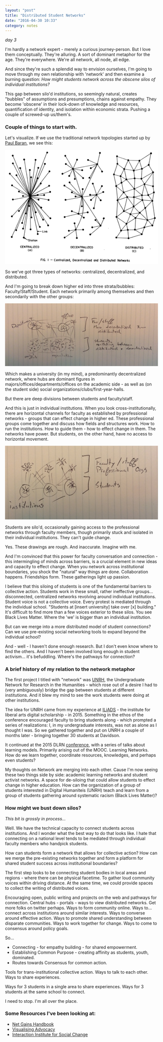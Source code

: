 ```yaml
---
layout: "post"
title: "Distributed Student Networks"
date: "2016-04-30 10:33"
category: notes
---
```

_day 3_

I'm hardly a network expert - merely a curious journey-person. But I love them conceptually. They're alluring. A sort of dominant metaphor for the age. They're everywhere. We're all network, all node, all edge.

And since they're such a splendid way to envision ourselves, I'm going to move through my own relationship with 'network' and then examine a burning question: _How might students network across the obscene silos of individual institutions?_

This gap between silo'd institutions, so seemingly natural, creates "bubbles" of assumptions and presumptions, chains against empathy. They become 'obscene' in their lock-down of knowledge and resources, quantification of identity, and isolation within economic strata. Pushing a couple of screwed-up us/them's.

### Couple of things to start with.

Let's visualize. If we use the traditional network topologies started up by [Paul Baran](https://www.rand.org/about/history/baran.html), we see this:

![Networks](/assets/images/networks1.png)

So we've got three types of networks: centralized, decentralized, and distributed.

And I'm going to break down higher ed into three strata/bubbles: Faculty/Staff/Student. Each network primarily among themselves and then secondarily with the other groups:

![student/fac/networks](/assets/images/student-faculty-networks.jpg)

Which makes a university (in my mind), a predominantly decentralized network, where hubs are dominant figures in majors/offices/departments/offices on the academic side - as well as (on the student side) social organizations/clubs/first-year-halls.

But there are deep divisions between students and faculty/staff.

And this is just in individual institutions. When you look cross-institutionally, there are horizontal channels for faculty as established by professional networks - groups that can effect change in higher ed. These professional groups come together and discuss how fields and structures work. How to run the institutions. How to guide them - how to effect change in them. The networks have power. But students, on the other hand, have no access to horizontal movement.

![](/assets/images/students-professional-networks.jpg)

Students are silo'd, occasionally gaining access to the professional networks through faculty members, though primarily stuck and isolated in their individual institutions. They can't guide change.

Yes. These drawings are rough. And inaccurate. Imagine with me.

And I'm convinced that this power for faculty conversation and connection - this intermingling of minds across barriers, is a crucial element in new ideas and capacity to effect change. When you network across institutional boundaries, you shock the "natural" way things are done. Collaboration happens. Friendships form. These gatherings light up passion.

I believe that this siloing of students is one of the fundamental barriers to collective action. Students work in these small, rather ineffective groups... disconnected, centralized networks revolving around individual institutions. Student voice is not a collective voice. Every protest is mediated through the individual school. "Students at [insert university] take over [x] building." It's difficult to find more than a few voices exterior to these silos. You see Black Lives Matter.  Where the 'we' is bigger than an individual institution.

But can we merge into a more distributed model of student connections? Can we use pre-existing social networking tools to expand beyond the individual school?

And - well - I haven't done enough research. But I don't even know where to find the others. And I haven't been involved long enough in student activism... it's befuddling. Where's the pathways for connection?

### A brief history of my relation to the network metaphor

The first project I titled with "network" was [UNRH](http://unrh.org/), the Undergraduate Network for Research in the Humanities - which rose out of a desire I had to (very ambiguously) bridge the gap between students at different institutions. And it blew my mind to see the work students were doing at other institutions.

The idea for UNRH came from my experience at [ILiADS](http://iliads.org/) - the institute for liberal arts digital scholarship - in 2015. Something in the ethos of the conference encouraged faculty to bring students along - which prompted a series of realizations: I, in my undergraduate interests, was not as alone as I thought I was. So we gathered together and put on UNRH a couple of months later - bringing together 30 students at Davidson.

It continued at the 2015 DLRN [conference](http://linkresearchlab.org/dlrn/2015/04/14/join-us-for-the-2015-dlrn-conference/), with a series of talks about learning models. Primarily arising out of the MOOC. Learning Networks. How do we learn together, coordinate resources, knowledges, and perhaps even students?

My thoughts on Network are merging into each other. Cause I'm now seeing these two things side by side: academic learning networks and student activist networks. A space for de-siloing that could allow students to effect change in higher education. How can the organization of a group of students interested in Digital Humaniteis (UNRH) teach and learn from a group of students gathering around systematic racism (Black Lives Matter)?

### How might we bust down silos?
_This bit is grossly in process..._

Well. We have the technical capacity to connect students across institutions. And I wonder what the best way to do that looks like. I hate that connecting on a national level tends to be mediated through individual faculty members who handpick students.

How can students form a network that allows for collective action? How can we merge the pre-existing networks together and form a platform for shared student success across institutional boundaries?

The first step looks to be connecting student bodies in local areas and regions - where there can be physical facetime. To gather loud community voices within driving distance. At the same time, we could provide spaces to collect the writing of distributed voices.

Encouraging open, public writing and projects on the web and pathways for connection. Central hubs - portals - ways to view distributed networks. Get more folks on twitter perhaps. Ways to form community online. Ways to... connect across institutions around similar interests. Ways to converse around effective action. Ways to promote shared understanding between disparate communities. Ways to work together for change. Ways to come to consensus around policy goals.

So...

- Connecting - for empathy building - for shared empowerment.
- Establishing Common Purpose - creating affinity as students, youth, dominated.
- Routes towards Consensus for common action.

Tools for trans-institutional collective action. Ways to talk to each other. Ways to share experiences.

Ways for 3 students in a single area to share experiences.
Ways for 3 students at the same school to connect.

I need to stop. I'm all over the place.

### Some Resources I've been looking at:

- [Net Gains Handbook](http://www.networkimpact.org/net-gains-a-handbook-for-network-builders-seeking-social-change/)
- [Visualising Advocacy](http://visualisingadvocacy.org/)
- [Interaction Institute for Social Change](http://interactioninstitute.org/blog/)
